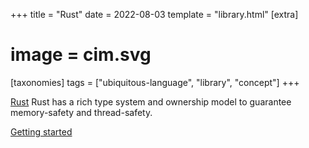 +++
title = "Rust"
date = 2022-08-03
template = "library.html"
[extra]
#  image = cim.svg
[taxonomies]
   tags = ["ubiquitous-language", "library", "concept"]
+++

[Rust](https://www.rust-lang.org/)
Rust has a rich type system and ownership model to guarantee memory-safety and thread-safety.


[Getting started](https://www.rust-lang.org/learn/get-started)
